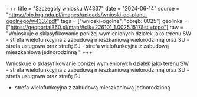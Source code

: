 +++
title = "Szczegóły wniosku W4337"
date = "2024-06-14"
source = "https://bip.brg.gda.pl/images/uploads/wnioski-do-planu-ogolnego/w4337.pdf"
tags = ["wnioski-ogolne", "obręb: 0025"]
geolinks = ["https://geoportal360.pl/map/#clk=226101_1.0025.1517&stl=topo"]
raw = "Wnioskuje o sklasyfikowanie poniżej wymienionych działek jako terenu SW - strefa wielofunkcyjna z zabudową mieszkaniową wielorodzinną oraz SU - strefa usługowa oraz strefę SJ - strefa wielofunkcyjna z zabudową mieszkaniową jednorodzinną "
+++

Wnioskuje o sklasyfikowanie poniżej wymienionych działek jako terenu SW - strefa
wielofunkcyjna z zabudową mieszkaniową wielorodzinną oraz SU - strefa usługowa oraz strefę SJ
- strefa wielofunkcyjna z zabudową mieszkaniową jednorodzinną



